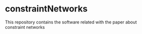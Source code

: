 # constraintNetworks
This repository contains the software related with the paper about constraint networks
